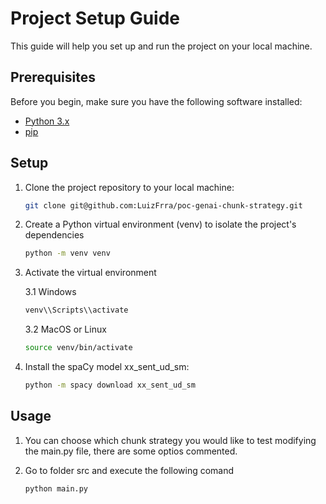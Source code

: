 # Project Setup Guide

This guide will help you set up and run the project on your local machine.

## Prerequisites

Before you begin, make sure you have the following software installed:

- [Python 3.x](https://www.python.org/downloads/)
- [pip](https://pip.pypa.io/en/stable/installation/)

## Setup

1. Clone the project repository to your local machine:

   ```bash
   git clone git@github.com:LuizFrra/poc-genai-chunk-strategy.git
   ```

2. Create a Python virtual environment (venv) to isolate the project's dependencies

   ```bash
   python -m venv venv
   ```

3. Activate the virtual environment

    3.1 Windows
    ```bash 
    venv\\Scripts\\activate
    ```
    3.2 MacOS or Linux
    ```bash 
    source venv/bin/activate
    ```
4. Install the spaCy model xx_sent_ud_sm:
    ```bash 
    python -m spacy download xx_sent_ud_sm
    ```

## Usage

1. You can choose which chunk strategy you would like to test modifying the main.py file, there are some optios commented.

2. Go to folder src and execute the following comand
    ```bash 
    python main.py
    ```


